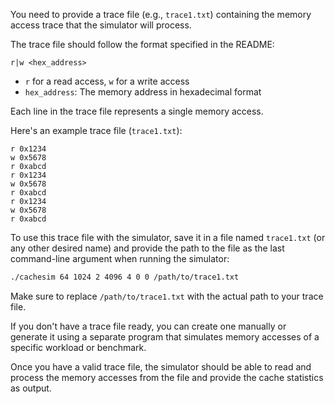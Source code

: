 You need to provide a trace file (e.g., `trace1.txt`) containing the memory access trace that the simulator will process.

The trace file should follow the format specified in the README:

```
r|w <hex_address>
```

- `r` for a read access, `w` for a write access
- `hex_address`: The memory address in hexadecimal format

Each line in the trace file represents a single memory access.

Here's an example trace file (`trace1.txt`):

```
r 0x1234
w 0x5678
r 0xabcd
r 0x1234
w 0x5678
r 0xabcd
r 0x1234
w 0x5678
r 0xabcd
```

To use this trace file with the simulator, save it in a file named `trace1.txt` (or any other desired name) and provide the path to the file as the last command-line argument when running the simulator:

```bash
./cachesim 64 1024 2 4096 4 0 0 /path/to/trace1.txt
```

Make sure to replace `/path/to/trace1.txt` with the actual path to your trace file.

If you don't have a trace file ready, you can create one manually or generate it using a separate program that simulates memory accesses of a specific workload or benchmark.

Once you have a valid trace file, the simulator should be able to read and process the memory accesses from the file and provide the cache statistics as output.